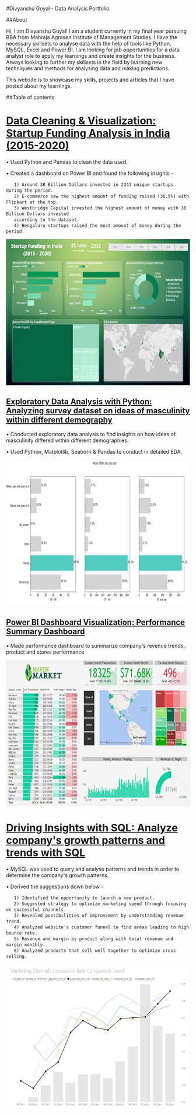 #Divyanshu Goyal - Data Analysis Portfolio

##About

Hi, I am Divyanshu Goyal! I am a student currently in my final year pursuing BBA from Mahraja Agrasen Institute of Management Studies. I have the necessary skillsets to analyse data with the help of tools like Python, MySQL, Excel and Power BI. I am looking for job opportunities for a data analyst role to apply my learnings and create insights for the business. Always looking to further my skillsets in the field by learning new techniques and methods for analysing data and making predictions. 

This website is to showcase my skills, projects and articles that I have posted about my learnings. 

##Table of contents





# [Data Cleaning & Visualization: Startup Funding Analysis in India (2015-2020)](https://github.com/divyanshu905/Startup_Funding)
• Used Python and Pandas to clean the data used.

• Created a dashboard on Power BI and found the following insights -

       1) Around 38 Billion Dollars invested in 2343 unique startups during the period.
       2) E-commerce saw the highest amount of funding raised (36.5%) with Flipkart at the top.
       3) Westbridge Capital invested the highest amount of money with 38 Billion Dollars invested 
       according to the dataset.
       4) Bengaluru startups raised the most amount of money during the period.

<img src="./images/Screenshot%20(397)%20(1).jpg" width="600" height="400">



## [Exploratory Data Analysis with Python: Analyzing survey dataset on ideas of masculinity within different demography](https://github.com/divyanshu905/Masculinity_survey_analysis)
• Conducted exploratory data analysis to find insights on how ideas of masculinity differed within different demographies.

• Used Python, Matplotlib, Seaborn & Pandas to conduct in detailed EDA.
       
<img src="./images/Screenshot%20(427).png" width="600" height="400">




## [Power BI Dashboard Visualization: Performance Summary Dashboard](https://github.com/divyanshu905/PowerBI_Performance_Summary_Dashboard)
• Made performance dashboard to summarize company's revenue trends, product and stores performance

<img src="./images/Maven_report_img.png" width="600" height="400">



# [Driving Insights with SQL: Analyze company's growth patterns and trends with SQL](https://gist.github.com/divyanshu905/71e2eef193365a34ebaac71cb9a5acc1)

• MySQL was used to query and analyse patterns and trends in order to determine the company's growth patterns.

• Derived the suggestions down below - 
       
       1) Identified the opportunity to launch a new product.
       2) Suggested strategy to optimize marketing spend through focusing on successful channels.
       3) Revealed possibilities of improvement by understanding revenue trend.
       4) Analyzed website's customer funnel to find areas leading to high bounce rate.
       5) Revenue and margin by product along with total revenue and margin monthly.
       6) Analyzed products that sell well together to optimize cross selling.
       

<img src="./images/Screenshot%20(428).png" width="600" height="400">
